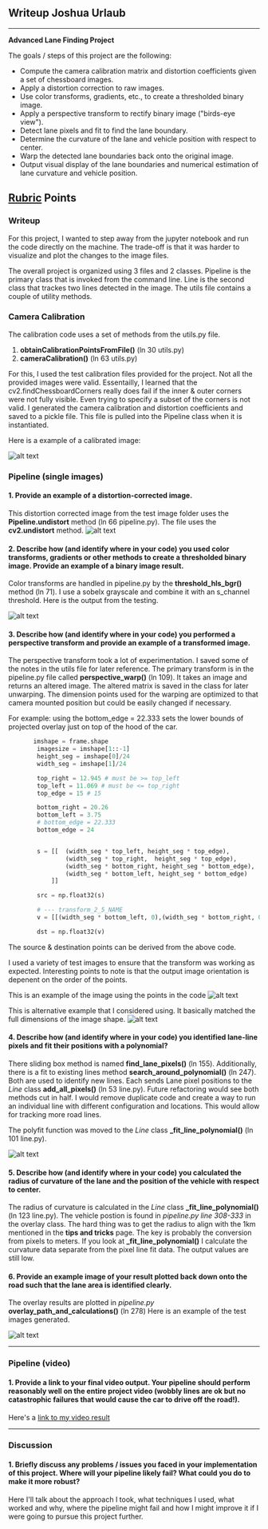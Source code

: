 ## Writeup Joshua Urlaub

---

**Advanced Lane Finding Project**

The goals / steps of this project are the following:

* Compute the camera calibration matrix and distortion coefficients given a set of chessboard images.
* Apply a distortion correction to raw images.
* Use color transforms, gradients, etc., to create a thresholded binary image.
* Apply a perspective transform to rectify binary image ("birds-eye view").
* Detect lane pixels and fit to find the lane boundary.
* Determine the curvature of the lane and vehicle position with respect to center.
* Warp the detected lane boundaries back onto the original image.
* Output visual display of the lane boundaries and numerical estimation of lane curvature and vehicle position.

[//]: # (Image References)

[image1]: ./all_writeup/image_calibrate/undistortedcalibration1.jpg "Undistorted Cal Image"
[image6]: ./all_writeup/undistortcal_test1.jpg "Undistorted Image"
[image2]: ./test_images/test1.jpg "Road Transformed"
[image3]: ./all_writeup/image_transform/thresholdstraight_lines1.jpg "Transform Example"

[image4]: ./all_writeup/image_transform/transformed_2_5_straight_lines1.jpg "Final Warped Points"
[image5]: ./all_writeup/image_transform/transformed_2_1_straight_lines1.jpg "Alternative Warp Example"
[image7]: ./all_writeup/pipeline_test1/PL_1_test7.jpg "Fit Visual"
[image8]: ./all_writeup/pipeline_test1/path_5_straight_lines1.jpg "Output"
[video1]: ./project_video.mp4 "Video"

## [Rubric](https://review.udacity.com/#!/rubrics/571/view) Points


### Writeup

For this project, I wanted to step away from the jupyter notebook and run the code directly on the machine. The trade-off is that it was harder to visualize and plot the changes to the image files.

The overall project is organized using 3 files and 2 classes. Pipeline is the primary class that is invoked from the command line. Line is the second class that trackes two lines detected in the image. The utils file contains a couple of utility methods.

### Camera Calibration

The calibration code uses a set of methods from the utils.py file.
1. **obtainCalibrationPointsFromFile()** (ln 30 utils.py)
2. **cameraCalibration()** (ln 63 utils.py)

For this, I used the test calibration files provided for the project. Not all the provided images were valid. Essentailly, I learned that the cv2.findChessboardCorners really does fail if the inner & outer corners were not fully visible. Even trying to specify a subset of the corners is not valid. I generated the camera calibration and distortion coefficients and saved to a pickle file. This file is pulled into the Pipeline class when it is instantiated.

Here is a example of a calibrated image:

![alt text][image1]


### Pipeline (single images)

#### 1. Provide an example of a distortion-corrected image.

This distortion corrected image from the test image folder uses the **Pipeline.undistort** method (ln 66 pipeline.py). The file uses the **cv2.undistort** method.
![alt text][image6]


#### 2. Describe how (and identify where in your code) you used color transforms, gradients or other methods to create a thresholded binary image.  Provide an example of a binary image result.

Color transforms are handled in pipeline.py by the **threshold_hls_bgr()** method (ln 71). I use a sobelx grayscale and combine it with an s_channel threshold.
Here is the output from the testing.

![alt text][image3]


#### 3. Describe how (and identify where in your code) you performed a perspective transform and provide an example of a transformed image.

The perspective transform took a lot of experimentation. I saved some of the notes in the utils file for later reference. The primary transform is in the pipeline.py file called **perspective_warp()** (ln 109). It takes an image and returns an altered image. The altered matrix is saved in the class for later unwarping. The dimension points used for the warping are optimized to that camera mounted position but could be easily changed if necessary.

For example: using the bottom_edge = 22.333 sets the lower bounds of projected overlay just on top of the hood of the car.


```python
       imshape = frame.shape
        imagesize = imshape[1::-1]
        height_seg = imshape[0]/24
        width_seg = imshape[1]/24

        top_right = 12.945 # must be >= top_left
        top_left = 11.069 # must be <= top_right
        top_edge = 15 # 15

        bottom_right = 20.26
        bottom_left = 3.75
        # bottom_edge = 22.333
        bottom_edge = 24


        s = [[  (width_seg * top_left, height_seg * top_edge),
                (width_seg * top_right,  height_seg * top_edge),
                (width_seg * bottom_right, height_seg * bottom_edge),
                (width_seg * bottom_left, height_seg * bottom_edge)
            ]]

        src = np.float32(s)

        # --- transform_2_5_NAME
        v = [[(width_seg * bottom_left, 0),(width_seg * bottom_right, 0 ), (width_seg * bottom_right, imshape[0]), (width_seg * bottom_left,imshape[0] ) ]]

        dst = np.float32(v)

```
The source & destination points can be derived from the above code.

I used a variety of test images to ensure that the transform was working as expected. Interesting points to note is that the output image orientation is depenent on the order of the points.

This is an example of the image using the points in the code
![alt text][image4]

This is alternative example that I considered using. It basically matched the full dimensions of the image shape.
![alt text][image5]


#### 4. Describe how (and identify where in your code) you identified lane-line pixels and fit their positions with a polynomial?

There sliding box method is named **find_lane_pixels()** (ln 155). Additionally, there is a fit to existing lines method **search_around_polynomial()** (ln 247). Both are used to identify new lines. Each sends Lane pixel positions to the *Line* class **add_all_pixels()** (ln 53 line.py). Future refactoring would see both methods cut in half. I would remove duplicate code and create a way to run an individual line with different configuration and locations. This would allow for tracking more road lines.

The polyfit function was moved to the *Line* class **_fit_line_polynomial()** (ln 101 line.py).

![alt text][image7]

#### 5. Describe how (and identify where in your code) you calculated the radius of curvature of the lane and the position of the vehicle with respect to center.

The radius of curvature is calculated in the *Line* class **_fit_line_polynomial()** (ln 123 line.py).  The vehicle postion is found in *pipeline.py line 308-333* in the overlay class. The hard thing was to get the radius to align with the 1km mentioned in the
**tips and tricks** page. The key is probably the conversion from pixels to meters. If you look at **_fit_line_polynomial()** I calculate the curvature data separate from the pixel line fit data. The output values are still low.



#### 6. Provide an example image of your result plotted back down onto the road such that the lane area is identified clearly.

The overlay results are plotted in *pipeline.py* **overlay_path_and_calculations()** (ln 278) Here is an example  of the test images generated.

![alt text][image8]

---

### Pipeline (video)

#### 1. Provide a link to your final video output.  Your pipeline should perform reasonably well on the entire project video (wobbly lines are ok but no catastrophic failures that would cause the car to drive off the road!).

Here's a [link to my video result](./all_writeup/project_video.mp4)

---

### Discussion

#### 1. Briefly discuss any problems / issues you faced in your implementation of this project.  Where will your pipeline likely fail?  What could you do to make it more robust?



Here I'll talk about the approach I took, what techniques I used, what worked and why, where the pipeline might fail and how I might improve it if I were going to pursue this project further.
